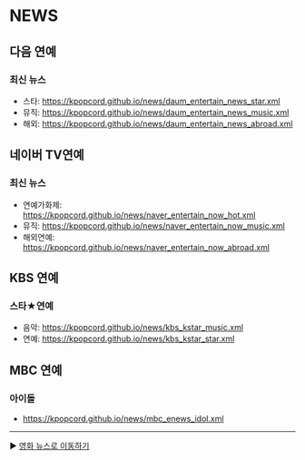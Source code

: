 # NEWS

## 다음 연예
### 최신 뉴스
   - 스타: https://kpopcord.github.io/news/daum_entertain_news_star.xml  
   - 뮤직: https://kpopcord.github.io/news/daum_entertain_news_music.xml  
   - 해외: https://kpopcord.github.io/news/daum_entertain_news_abroad.xml  

## 네이버 TV연예
### 최신 뉴스
   - 연예가화제: https://kpopcord.github.io/news/naver_entertain_now_hot.xml  
   - 뮤직: https://kpopcord.github.io/news/naver_entertain_now_music.xml  
   - 해외연예: https://kpopcord.github.io/news/naver_entertain_now_abroad.xml  
## KBS 연예
  ### 스타★연예
  - 음악: https://kpopcord.github.io/news/kbs_kstar_music.xml  
  - 연예: https://kpopcord.github.io/news/kbs_kstar_star.xml  
## MBC 연예
  ### 아이돌 
  - https://kpopcord.github.io/news/mbc_enews_idol.xml
---




▶️ [영화 뉴스로 이동하기](https://github.com/MOVIECORD/news)
